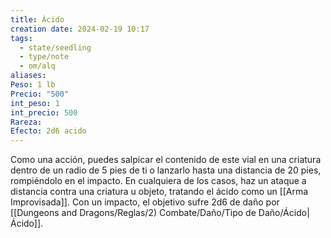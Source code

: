 ```yaml
---
title: Ácido
creation date: 2024-02-19 10:17
tags:
  - state/seedling
  - type/note
  - om/alq
aliases: 
Peso: 1 lb
Precio: "500"
int_peso: 1
int_precio: 500
Rareza: 
Efecto: 2d6 acido
---
```


Como una acción, puedes salpicar el contenido de este vial en una criatura dentro de un radio de 5 pies de ti o lanzarlo hasta una distancia de 20 pies, rompiéndolo en el impacto. En cualquiera de los casos, haz un ataque a distancia contra una criatura u objeto, tratando el ácido como un [[Arma Improvisada]]. Con un impacto, el objetivo sufre 2d6 de daño por [[Dungeons and Dragons/Reglas/2) Combate/Daño/Tipo de Daño/Ácido|Ácido]].


